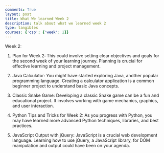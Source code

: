 ```yaml
---
comments: True
layout: post
title: What We learned Week 2
description: talk about what we learned week 2
type: tangibles
courses: {'csp': {'week': 2}}
---
```

Week 2:

1. Plan for Week 2: This could involve setting clear objectives and goals for the second week of your learning journey. Planning is crucial for effective learning and project management.

2. Java Calculator: You might have started exploring Java, another popular programming language. Creating a calculator application is a common beginner project to understand basic Java concepts.

3. Classic Snake Game: Developing a classic Snake game can be a fun and educational project. It involves working with game mechanics, graphics, and user interaction.

4. Python Tips and Tricks for Week 2: As you progress with Python, you may have learned more advanced Python techniques, libraries, and best practices.

5. JavaScript Output with jQuery: JavaScript is a crucial web development language. Learning how to use jQuery, a JavaScript library, for DOM manipulation and output could have been on your agenda.